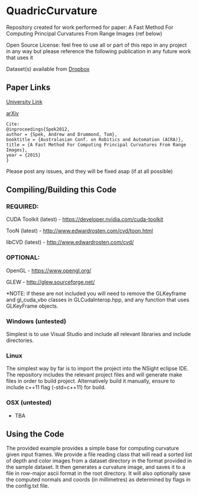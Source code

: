 # QuadricCurvature

Repository created for work performed for paper: A Fast Method For Computing Principal Curvatures From Range Images (ref below)

Open Source License: feel free to use all or part of this repo in any project in any way but please 
reference the following publication in any future work that uses it

Dataset(s) available from [Dropbox](https://www.dropbox.com/sh/c49rqfwnhgqcyv5/AAAZrxCpcuol4GzdSPgOtpa6a?dl=0)

## Paper Links

[University Link](http://arrow.monash.edu.au/hdl/1959.1/1254327)

[arXiv](https://arxiv.org/pdf/1707.00381.pdf)

```
Cite: 
@inproceedings{Spek2012,
author = {Spek, Andrew and Drummond, Tom},
booktitle = {Australasian Conf. on Robitics and Automation (ACRA)},
title = {A Fast Method For Computing Principal Curvatures From Range Images},
year = {2015}
}
```

Please post any issues, and they will be fixed asap (if at all possible)

## Compiling/Building this Code

### REQUIRED:

CUDA Toolkit (latest) - https://developer.nvidia.com/cuda-toolkit

TooN (latest) - http://www.edwardrosten.com/cvd/toon.html

libCVD (latest) - http://www.edwardrosten.com/cvd/

### OPTIONAL:

OpenGL - https://www.opengl.org/

GLEW - http://glew.sourceforge.net/

*NOTE: if these are not included you will need to remove the GLKeyframe and gl_cuda_vbo classes in GLCudaInterop.hpp, and any function that uses GLKeyFrame objects.


### Windows (untested)

Simplest is to use Visual Studio and include all relevant libraries and include directories.

### Linux 

The simplest way by far is to import the project into the NSight eclipse IDE. The repository includes the relevant project files and will generate make files in order to build project. Alternatively build it manually, ensure to include c++11 flag  (-std=c++11) for build.

### OSX (untested)

 - TBA

## Using the Code

The provided example provides a simple base for computing curvature given input frames. We provide a file reading class that will read a sorted list of depth and color images from a dataset directory in the format provided in the sample dataset. It then generates a curvature image, and saves it to a file in row-major ascii format in the root directory. It will also optionally save the computed normals and coords (in millimetres) as determined by flags in the config.txt file.
